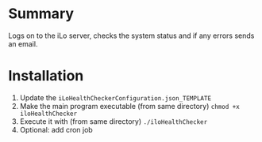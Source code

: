 # Summary
Logs on to the iLo server, checks the system status and if any errors sends an email.

# Installation
1. Update the `iLoHealthCheckerConfiguration.json_TEMPLATE`
2. Make the main program executable (from same directory) `chmod +x iloHealthChecker`
3. Execute it with (from same directory) `./iloHealthChecker`
4. Optional: add cron job
